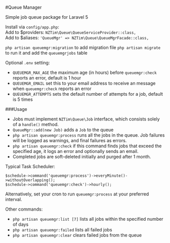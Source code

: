 #Queue Manager

Simple job queue package for Laravel 5

Install via `config/app.php`:  
Add to $providers: `NZTim\Queue\QueueServiceProvider::class,`  
Add to $aliases: `'QueueMgr' => NZTim\Queue\QueueMgrFacade::class,`  

`php artisan queuemgr:migration` to add migration file
`php artisan migrate` to run it and add the `queuemgrjobs` table

Optional `.env` setting:  
- `QUEUEMGR_MAX_AGE` the maximum age (in hours) before `queuemgr:check` reports an error, default is 1 hour
- `QUEUEMGR_EMAIL` set this to your email address to receive an message when `queuemgr:check` reports an error
- `QUEUEMGR_ATTEMPTS` sets the default number of attempts for a job, default is 5 times

###Usage

- Jobs must implement `NZTim\Queue\Job` interface, which consists solely of a `handle()` method.
- `QueueMgr::add(new Job)` adds a `Job` to the queue
- `php artisan queuemgr:process` runs all the jobs in the queue.  Job failures will be logged as warnings, and final failures as errors.  
- `php artisan queuemgr:check` if this command finds jobs that exceed the specified age, it logs an error and optionally sends an email.
- Completed jobs are soft-deleted initially and purged after 1 month.

Typical Task Scheduler:

```
$schedule->command('queuemgr:process')->everyMinute()->withoutOverlapping();
$schedule->command('queuemgr:check')->hourly();
```

Alternatively, set your cron to run `queuemgr:process` at your preferred interval.

Other commands:
- `php artisan queuemgr:list [7]` lists all jobs within the specified number of days
- `php artisan queuemgr:failed` lists all failed jobs
- `php artisan queuemgr:clear` clears failed jobs from the queue